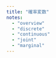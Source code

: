 ```yaml
---
title: "確率変数"
notes:
  - "overview"
  - "discrete"
  - "continuous"
  - "joint"
  - "marginal"
---
```

